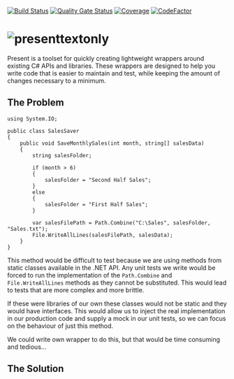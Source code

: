 [![Build Status](https://dev.azure.com/presentdotnet/Present/_apis/build/status/Build%20(including%20SonarCloud)?branchName=develop)](https://dev.azure.com/presentdotnet/Present/_build/latest?definitionId=2&branchName=develop) [![Quality Gate Status](https://sonarcloud.io/api/project_badges/measure?project=ImAMightyPirate_Present&metric=alert_status)](https://sonarcloud.io/dashboard?id=ImAMightyPirate_Present) [![Coverage](https://sonarcloud.io/api/project_badges/measure?project=ImAMightyPirate_Present&metric=coverage)](https://sonarcloud.io/dashboard?id=ImAMightyPirate_Present) [![CodeFactor](https://www.codefactor.io/repository/github/imamightypirate/present/badge)](https://www.codefactor.io/repository/github/imamightypirate/present)

# ![presenttextonly](https://user-images.githubusercontent.com/5412869/53685427-70a3cf00-3d12-11e9-9d1c-affafe802ae7.png)

Present is a toolset for quickly creating lightweight wrappers around existing C# APIs and libraries. These wrappers are designed to help you write code that is easier to maintain and test, while keeping the amount of changes necessary to a minimum.

## The Problem

~~~~
using System.IO;

public class SalesSaver
{
    public void SaveMonthlySales(int month, string[] salesData)
    {
        string salesFolder;
    
        if (month > 6)
        {
            salesFolder = "Second Half Sales";
        }
        else
        {
            salesFolder = "First Half Sales";
        }
        
        var salesFilePath = Path.Combine("C:\Sales", salesFolder, "Sales.txt");
        File.WriteAllLines(salesFilePath, salesData);
    }
}
~~~~

This method would be difficult to test because we are using methods from static classes available in the .NET API. Any unit tests we write would be forced to run the implementation of the `Path.Combine` and `File.WriteAllLines` methods as they cannot be substituted. This would lead to tests that are more complex and more brittle. 

If these were libraries of our own these classes would not be static and they would have interfaces. This would allow us to inject the real implementation in our production code and supply a mock in our unit tests, so we can focus on the behaviour of just this method.

We could write own wrapper to do this, but that would be time consuming and tedious...

## The Solution
